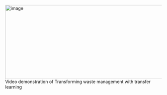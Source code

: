 <img width="2670" height="238" alt="image" src="https://github.com/user-attachments/assets/44666318-e108-473c-92c9-735ebc1d75b5" />Video demonstration of Transforming waste management with transfer learning
